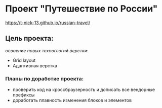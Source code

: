 # Проект "Путешествие по России"

https://t-nick-13.github.io/russian-travel/

## Цель проекта:
 *освоение новых техноглогий верстки*:
* Grid layout
* Адаптивная верстка

### Планы по доработке проекта:
* проверить код на кроссбраузерность и дописать все вендорные префиксы
* доработать плавность изменения блоков и элементов
